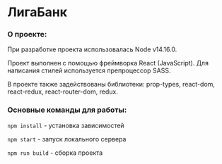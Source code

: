 # ЛигаБанк

### О проекте:

При разработке проекта использовалась Node v14.16.0.

Проект выполнен с помощью фреймворка React (JavaScript).
Для написания стилей используется препроцессор SASS.

В проекте также задействованы библиотеки: prop-types, react-dom, react-redux, react-router-dom, redux.

### Основные команды для работы:

`npm install` - установка зависимостей

`npm start` - запуск локального сервера

`npm run build` - сборка проекта
